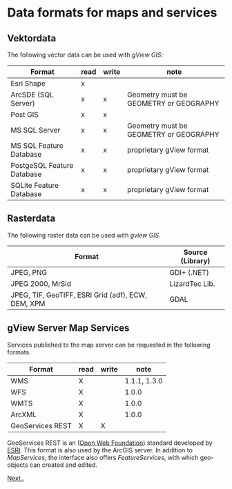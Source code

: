 Data formats for maps and services
==================================

Vektordata
----------

The following vector data can be used with *gView GIS*:

 Format                   | read     | write       | note                          
--------------------------|----------|-------------|-------------------------------
 Esri Shape               |    x     |             |                               
 ArcSDE (SQL Server)      |    x     |      x      |  Geometry must be GEOMETRY or GEOGRAPHY 
 Post GIS                 |    x     |      x      |                               
 MS SQL Server            |    x     |      x      |  Geometry must be GEOMETRY or GEOGRAPHY                 
 MS SQL  Feature Database  |    x     |      x      |  proprietary gView format     
 PostgeSQL Feature Database|    x     |      x      |  proprietary gView format  
 SQLite  Feature Database |    x     |      x      |  proprietary gView format   


Rasterdata
----------

The following raster data can be used with *gview GIS*.

 Format                             | Source (Library)                  
------------------------------------|-----------------------------------------------
 JPEG, PNG                          | GDI+ (.NET)                               
 JPEG 2000, MrSid                   | LizardTec Lib.                                
 JPEG, TIF, GeoTIFF, ESRI Grid (adf), ECW, DEM, XPM  | GDAL 


gView Server Map Services
-------------------------

Services published to the map server can be requested in the following formats.


 Format                   | read     | write       | note                          
--------------------------|----------|-------------|-------------------------------
 WMS                      | X        |             | 1.1.1, 1.3.0                   
 WFS                      | X        |             | 1.0.0                          
 WMTS                     | X        |             | 1.0.0                         
 ArcXML                   | X        |             | 1.0.0                          
 GeoServices REST         | X        | X           |                                

GeoServices REST is an ([Open Web Foundation](http://www.openwebfoundation.org/faqs/users-of-owf-agreements)) standard developed by
[ESRI](https://www.esri.com/en-us/arcgis/open-vision/overview). This format is also used by the ArcGIS server.
In addition to *MapServices*, the interface also offers *FeatureServices*, with which geo-objects can created and edited. 
 

[Next..](desktop/index.md)